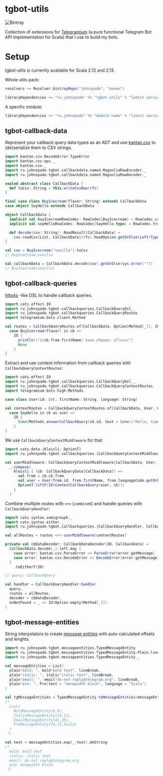 # tgbot-utils

![Bintray](https://img.shields.io/bintray/v/johnspade/maven/tgbot-utils)

Collection of extensions for [Telegramium](https://github.com/apimorphism/telegramium) 
(a pure functional Telegram Bot API implementation for Scala) that I use to build my bots.

# Setup

tgbot-utils is currently available for Scala 2.12 and 2.13.

Whole utils pack:

```scala
resolvers += Resolver.bintrayRepo("johnspade", "maven")

libraryDependencies += "ru.johnspade" %% "tgbot-utils" % "latest version in badge"
```
A specific module:
```scala
libraryDependencies += "ru.johnspade" %% "module name" % "latest version in badge"
```

## tgbot-callback-data

Represent your callback query data types as an ADT and use [kantan.csv](https://github.com/nrinaudo/kantan.csv) 
to (de)serialize them to CSV strings.

```scala
import kantan.csv.DecodeError.TypeError
import kantan.csv.ops._
import kantan.csv._
import ru.johnspade.tgbot.callbackdata.named.MagnoliaRowEncoder._
import ru.johnspade.tgbot.callbackdata.named.MagnoliaRowDecoder._

sealed abstract class CallbackData {
  def toCsv: String = this.writeCsvRow(rfc)
}

final case class BuyIcecream(flavor: String) extends CallbackData
case object SayHello extends CallbackData

object CallbackData {
  implicit val buyIcecreamRowCodec: RowCodec[BuyIcecream] = RowCodec.caseOrdered(BuyIcecream.apply _)(BuyIcecream.unapply)
  implicit val sayHelloRowCodec: RowCodec[SayHello.type] = RowCodec.from(_ => Right(SayHello))(_ => Seq.empty)

  def decode(csv: String): ReadResult[CallbackData] =
    csv.readCsv[List, CallbackData](rfc).headOption.getOrElse(Left(TypeError("Callback data is missing")))
}

val csv = BuyIcecream("vanilla").toCsv
// BuyIceCream,vanilla

val callbackData = CallbackData.decode(csv).getOrElse(sys.error(""))
// BuyIcecream(vanilla)
```

## tgbot-callback-queries

[http4s](https://github.com/http4s/http4s) -like DSL to handle callback queries.

```scala
import cats.effect.IO
import ru.johnspade.tgbot.callbackqueries.CallbackQueryDsl._
import ru.johnspade.tgbot.callbackqueries.CallbackQueryRoutes
import telegramium.bots.client.Method

val routes = CallbackQueryRoutes.of[CallbackData, Option[Method[_]], IO] {
  case BuyIcecream(flavor) in cb =>
    IO {
      println(s"${cb.from.firstName} have chosen: $flavor")
      None
    }
}
```

Extract and use context information from callback queries with `CallbackQueryContextRoutes`:

```scala
import cats.effect.IO
import ru.johnspade.tgbot.callbackqueries.CallbackQueryDsl._
import ru.johnspade.tgbot.callbackqueries.CallbackQueryContextRoutes
import telegramium.bots.high.Methods

case class User(id: Int, firstName: String, language: String)

val contextRoutes = CallbackQueryContextRoutes.of[CallbackData, User, Option[Method[_]], IO] {
  case SayHello in cb as user =>
    IO {
      Some(Methods.answerCallbackQuery(cb.id, text = Some(s"Hello, ${user.firstName}")))
    }
}
```

We use `CallbackQueryContextMiddleware` for that:

```scala
import cats.data.{Kleisli, OptionT}
import ru.johnspade.tgbot.callbackqueries.{CallbackQueryContextMiddleware, CallbackQueryData, ContextCallbackQuery}

val userMiddleware: CallbackQueryContextMiddleware[CallbackData, User, Option[Method[_]], IO] =
  _.compose(
    Kleisli { (cb: CallbackQueryData[CallbackData]) =>
      val from = cb.cb.from
      val user = User(from.id, from.firstName, from.languageCode.getOrElse("en"))
      OptionT.liftF(IO(ContextCallbackQuery(user, cb)))
    }
  )
```

Combine multiple routes with `<+>` (`combineK`) and handle queries with `CallbackQueryHandler`:

```scala
import cats.syntax.semigroupk._
import cats.syntax.either._
import ru.johnspade.tgbot.callbackqueries.{CallbackQueryHandler, CallbackDataDecoder, ParseError, DecodeError}

val allRoutes = routes <+> userMiddleware(contextRoutes)

private val cbDataDecoder: CallbackDataDecoder[IO, CallbackData] =
  CallbackData.decode(_).left.map {
    case error: kantan.csv.ParseError => ParseError(error.getMessage)
    case error: kantan.csv.DecodeError => DecodeError(error.getMessage)
  }
    .toEitherT[IO]

// query: CallbackQuery

val handler = CallbackQueryHandler.handle(
  query,
  routes = allRoutes,
  decoder = cbDataDecoder, 
  onNotFound = _ => IO(Option.empty[Method[_]])
)
```

## tgbot-message-entities

String interpolators to create [message entities](https://core.telegram.org/bots/api#messageentity) with auto-calculated 
offsets and lenghts.

```scala
import ru.johnspade.tgbot.messageentities.TypedMessageEntity
import ru.johnspade.tgbot.messageentities.TypedMessageEntity.Plain.lineBreak
import ru.johnspade.tgbot.messageentities.TypedMessageEntity._

val messageEntities = List(
  plain"bold: ", bold"bold text", lineBreak,
  plain"italic: ", italic"italic text", lineBreak,
  plain"email: ", email"do-not-reply@telegram.org", lineBreak,
  plain"pre: ", Pre(text = "monowidth block", language = "Scala")
)

val tgMessageEntities = TypedMessageEntity.toMessageEntities(messageEntities)
/*
  List(
    BoldMessageEntity(6,9), 
    ItalicMessageEntity(24,11), 
    EmailMessageEntity(43,25), 
    PreMessageEntity(74,15,Scala)
  )
 */

val text = messageEntities.map(_.text).mkString
/*
  bold: bold text
  italic: italic text
  email: do-not-reply@telegram.org
  pre: monowidth block
 */
```
